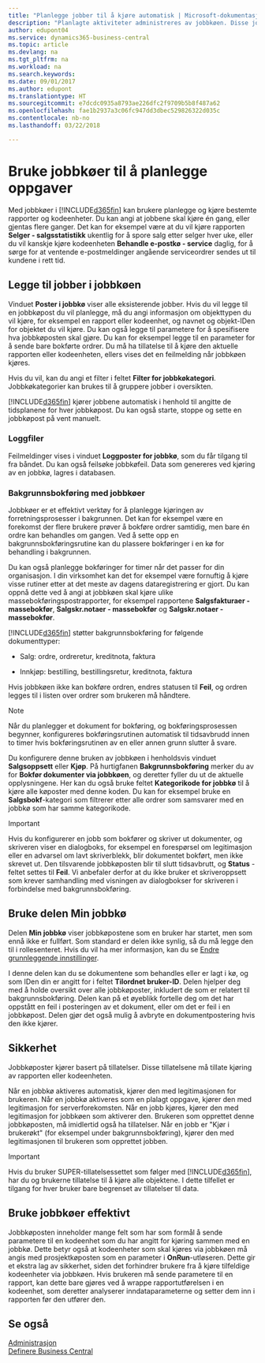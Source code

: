 ```yaml
---
title: "Planlegge jobber til å kjøre automatisk | Microsoft-dokumentasjon"
description: "Planlagte aktiviteter administreres av jobbkøen. Disse jobbene kjører rapporter og kodeenheter. Du kan angi at jobbene skal kjøre én gang, eller gjentas flere ganger."
author: edupont04
ms.service: dynamics365-business-central
ms.topic: article
ms.devlang: na
ms.tgt_pltfrm: na
ms.workload: na
ms.search.keywords: 
ms.date: 09/01/2017
ms.author: edupont
ms.translationtype: HT
ms.sourcegitcommit: e7dcdc0935a8793ae226dfc2f9709b5b8f487a62
ms.openlocfilehash: fae1b2937a3c06fc947dd3dbec529826322d035c
ms.contentlocale: nb-no
ms.lasthandoff: 03/22/2018

---
```

# <a name="use-job-queues-to-schedule-tasks"></a>Bruke jobbkøer til å planlegge oppgaver
Med jobbkøer i [!INCLUDE[d365fin](includes/d365fin_md.md)] kan brukere planlegge og kjøre bestemte rapporter og kodeenheter. Du kan angi at jobbene skal kjøre én gang, eller gjentas flere ganger. Det kan for eksempel være at du vil kjøre rapporten **Selger - salgsstatistikk** ukentlig for å spore salg etter selger hver uke, eller du vil kanskje kjøre kodeenheten **Behandle e-postkø - service** daglig, for å sørge for at ventende e-postmeldinger angående serviceordrer sendes ut til kundene i rett tid.  

## <a name="add-jobs-to-the-job-queue"></a>Legge til jobber i jobbkøen
Vinduet **Poster i jobbkø** viser alle eksisterende jobber. Hvis du vil legge til en jobbkøpost du vil planlegge, må du angi informasjon om objekttypen du vil kjøre, for eksempel en rapport eller kodeenhet, og navnet og objekt-IDen for objektet du vil kjøre. Du kan også legge til parametere for å spesifisere hva jobbkøposten skal gjøre. Du kan for eksempel legge til en parameter for å sende bare bokførte ordrer. Du må ha tillatelse til å kjøre den aktuelle rapporten eller kodeenheten, ellers vises det en feilmelding når jobbkøen kjøres.  

Hvis du vil, kan du angi et filter i feltet **Filter for jobbkøkategori**. Jobbkøkategorier kan brukes til å gruppere jobber i oversikten.

[!INCLUDE[d365fin](includes/d365fin_md.md)] kjører jobbene automatisk i henhold til angitte de tidsplanene for hver jobbkøpost. Du kan også starte, stoppe og sette en jobbkøpost på vent manuelt.

### <a name="log-files"></a>Loggfiler
Feilmeldinger vises i vinduet **Loggposter for jobbkø**, som du får tilgang til fra båndet. Du kan også feilsøke jobbkøfeil. Data som genereres ved kjøring av en jobbkø, lagres i databasen.  

### <a name="background-posting-with-job-queues"></a>Bakgrunnsbokføring med jobbkøer
Jobbkøer er et effektivt verktøy for å planlegge kjøringen av forretningsprosesser i bakgrunnen. Det kan for eksempel være en forekomst der flere brukere prøver å bokføre ordrer samtidig, men bare én ordre kan behandles om gangen. Ved å sette opp en bakgrunnsbokføringsrutine kan du plassere bokføringer i en kø for behandling i bakgrunnen.  

 Du kan også planlegge bokføringer for timer når det passer for din organisasjon. I din virksomhet kan det for eksempel være fornuftig å kjøre visse rutiner etter at det meste av dagens dataregistrering er gjort. Du kan oppnå dette ved å angi at jobbkøen skal kjøre ulike massebokføringspostrapporter, for eksempel rapportene **Salgsfakturaer - massebokfør**, **Salgskr.notaer - massebokfør** og **Salgskr.notaer - massebokfør**.  

 [!INCLUDE[d365fin](includes/d365fin_md.md)] støtter bakgrunnsbokføring for følgende dokumenttyper:  

-   Salg: ordre, ordreretur, kreditnota, faktura  

-   Innkjøp: bestilling, bestillingsretur, kreditnota, faktura  

 Hvis jobbkøen ikke kan bokføre ordren, endres statusen til **Feil**, og ordren legges til i listen over ordrer som brukeren må håndtere.  

> [!NOTE]  
>  Når du planlegger et dokument for bokføring, og bokføringsprosessen begynner, konfigureres bokføringsrutinen automatisk til tidsavbrudd innen to timer hvis bokføringsrutinen av en eller annen grunn slutter å svare.  

Du konfigurere denne bruken av jobbkøen i henholdsvis vinduet **Salgsoppsett** eller **Kjøp**. På hurtigfanen **Bakgrunnsbokføring** merker du av for **Bokfør dokumenter via jobbkøen**, og deretter fyller du ut de aktuelle opplysningene. Her kan du også bruke feltet **Kategorikode for jobbkø** til å kjøre alle køposter med denne koden. Du kan for eksempel bruke en **Salgsbokf**-kategori som filtrerer etter alle ordrer som samsvarer med en jobbkø som har samme kategorikode.  

> [!IMPORTANT]  
>  Hvis du konfigurerer en jobb som bokfører og skriver ut dokumenter, og skriveren viser en dialogboks, for eksempel en forespørsel om legitimasjon eller en advarsel om lavt skriverblekk, blir dokumentet bokført, men ikke skrevet ut. Den tilsvarende jobbkøposten blir til slutt tidsavbrutt, og  **Status**    -feltet settes til  **Feil**. Vi anbefaler derfor at du ikke bruker et skriveroppsett som krever samhandling med visningen av dialogbokser for skriveren i forbindelse med bakgrunnsbokføring.  

## <a name="use-the-my-job-queue-part"></a>Bruke delen Min jobbkø
Delen **Min jobbkø** viser jobbkøpostene som en bruker har startet, men som ennå ikke er fullført. Som standard er delen ikke synlig, så du må legge den til i rollesenteret. Hvis du vil ha mer informasjon, kan du se [Endre grunnleggende innstillinger](ui-change-basic-settings.md).  

I denne delen kan du se dokumentene som behandles eller er lagt i kø, og som IDen din er angitt for i feltet **Tilordnet bruker-ID**. Delen hjelper deg med å holde oversikt over alle jobbkøposter, inkludert de som er relatert til bakgrunnsbokføring. Delen kan på et øyeblikk fortelle deg om det har oppstått en feil i posteringen av et dokument, eller om det er feil i en jobbkøpost. Delen gjør det også mulig å avbryte en dokumentpostering hvis den ikke kjører.  

## <a name="security"></a>Sikkerhet  
Jobbkøposter kjører basert på tillatelser. Disse tillatelsene må tillate kjøring av rapporten eller kodeenheten.  

Når en jobbkø aktiveres automatisk, kjører den med legitimasjonen for brukeren. Når en jobbkø aktiveres som en plalagt oppgave, kjører den med legitimasjon for serverforekomsten. Når en jobb kjøres, kjører den med legitimasjon for jobbkøen som aktiverer den. Brukeren som opprettet denne jobbkøposten, må imidlertid også ha tillatelser. Når en jobb er "Kjør i brukerøkt" (for eksempel under bakgrunnsbokføring), kjører den med legitimasjonen til brukeren som opprettet jobben.  

> [!IMPORTANT]  
>  Hvis du bruker SUPER-tillatelsessettet som følger med [!INCLUDE[d365fin](includes/d365fin_md.md)], har du og brukerne tillatelse til å kjøre alle objektene. I dette tilfellet er tilgang for hver bruker bare begrenset av tillatelser til data.  

## <a name="using-job-queues-effectively"></a>Bruke jobbkøer effektivt  
Jobbkøposten inneholder mange felt som har som formål å sende parametere til en kodeenhet som du har angitt for kjøring sammen med en jobbkø. Dette betyr også at kodeenheter som skal kjøres via jobbkøen må angis med prosjektkøposten som en parameter i **OnRun**-utløseren. Dette gir et ekstra lag av sikkerhet, siden det forhindrer brukere fra å kjøre tilfeldige kodeenheter via jobbkøen. Hvis brukeren må sende parametere til en rapport, kan dette bare gjøres ved å wrappe rapportutførelsen i en kodeenhet, som deretter analyserer inndataparameterne og setter dem inn i rapporten før den utfører den.  

## <a name="see-also"></a>Se også  
[Administrasjon](admin-setup-and-administration.md)  
[Definere Business Central](setup.md)  

